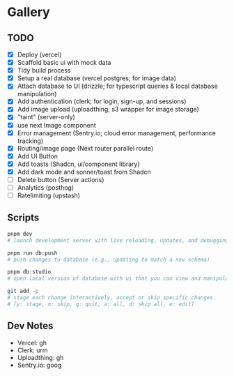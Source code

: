# Gallery

## TODO

- [x] Deploy (vercel)
- [x] Scaffold basic ui with mock data
- [x] Tidy build process
- [x] Setup a real database (vercel postgres; for image data)
- [x] Attach database to UI (drizzle; for typescript queries & local database manipulation)
- [x] Add authentication (clerk; for login, sign-up, and sessions)
- [x] Add image upload (uploadthing; s3 wrapper for image storage)
- [x] "taint" (server-only)
- [x] use next Image component
- [x] Error management (Sentry.io; cloud error management, performance tracking)
- [x] Routing/image page (Next router parallel route)
- [x] Add UI Button
- [x] Add toasts (Shadcn, ui/component library)
- [x] Add dark mode and sonner/toast from Shadcn
- [ ] Delete button (Server actions)
- [ ] Analytics (posthog)
- [ ] Ratelimiting (upstash)

## Scripts

```bash
pnpm dev
# launch development server with live reloading, updates, and debugging.

pnpm run db:push
# push changes to database (e.g., updating to match a new schema)

pnpm db:studio
# open local version of database with ui that you can view and manipulate at https://local.drizzle.studio

git add -p
# stage each change interactively, accept or skip specific changes.
# [y: stage, n: skip, q: quit, a: all, d: skip all, e: edit]
```

## Dev Notes

- Vercel: gh
- Clerk: urm
- Uploadthing: gh
- Sentry.io: goog
